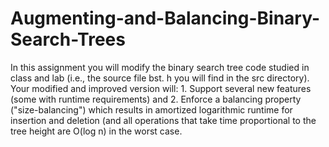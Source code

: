 # Augmenting-and-Balancing-Binary-Search-Trees
In this assignment you will modify the binary search tree code studied in class and lab (i.e., the source file bst. h you will find in the src directory). Your modified and improved version will: 1. Support several new features (some with runtime requirements) and 2. Enforce a balancing property ("size-balancing") which results in amortized logarithmic runtime for insertion and deletion (and all operations that take time proportional to the tree height are O(log n) in the worst case.
